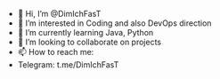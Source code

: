 - 👋 Hi, I’m @DimIchFasT
- 👀 I’m interested in Coding and also DevOps direction 
- 🌱 I’m currently learning Java, Python
- 💞️ I’m looking to collaborate on projects
- 📫 How to reach me: 
- Telegram: t.me/DimIchFasT
